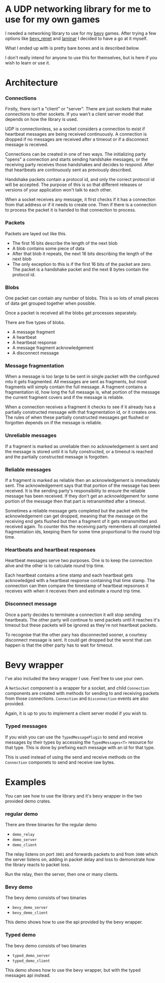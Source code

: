 # A UDP networking library for me to use for my own games

I needed a networking library to use for my [bevy](https://bevyengine.org) games.
After trying a few options like [bevy_renet](https://crates.io/crates/bevy_renet)
and [laminar](https://crates.io/crates/laminar) I decided to have a go at it myself.

What I ended up with is pretty bare bones and is described below.

I don't really intend for anyone to use this for themselves,
but is here if you wish to learn or use it.

# Architecture

### Connections

Firstly, there isn't a "client" or "server".
There are just *sockets* that make *connections* to other sockets.
If you wan't a client server model that depends on how the library is used.

UDP is connectionless, so a socket considers a connection to exist if heartbeat messages
are being received continuously. A connection is dropped if no messages are received after
a timeout or if a disconnect message is received.

Connections can be created in one of two ways.
The initializing party "opens" a connection and starts sending handshake messages,
or the receiving party receives those handshakes and decides to respond.
After that heartbeats are continuously sent as previously described.

Handshake packets contain a protocol id, and only the correct protocol id will be accepted.
The purpose of this is so that different releases or
versions of your application won't talk to each other.

When a socket receives any message, it first checks if it has a connection from that address or if
it needs to create one.
Then if there is a connection to process the packet it is handed to that connection to process.

### Packets

Packets are layed out like this.
- The first 16 bits describe the length of the next blob
- A blob contains some piece of data
- After that blob it repeats, the next 16 bits describing the length of the next blob
- The only exception to this is if the first 16 bits of the packet are zero.
The packet is a handshake packet and the next 8 bytes contain the protocol id.

### Blobs

One packet can contain any number of blobs.
This is so lots of small pieces of data get grouped together when possible.

Once a packet is received all the blobs get processes separately.

There are five types of blobs.
- A message fragment
- A heartbeat
- A heartbeat response
- A message fragment acknowledgement
- A disconnect message

### Message fragmentation

When a message is too large to be sent in single packet with the configured mtu
it gets fragmented. All messages are sent as fragments,
but most fragments will simply contain the full message.
A fragment contains a fragmentation id, how long the full message is,
what portion of the message the current fragment covers and if the message is reliable.

When a connection receives a fragment it checks to see if it already has a partially constructed
message with that fragmentation id, or it creates one.
The rules of when these partially constructed messages get flushed or forgotten depends on
if the message is reliable.

### Unreliable messages

If a fragment is marked as unreliable then no acknowledgement is sent
and the message is stored until it is fully constructed, or a timeout is reached
and the partially constructed message is forgotten.

### Reliable messages

If a fragment is marked as reliable then an acknowledgement is immediately sent.
The acknowledgement says that that portion of the message has been received.
It is the sending party's responsibility to ensure the reliable message has been received.
If they don't get an acknowldgement for some portion of the message then that part is retransmitted
after a timeout.

Sometimes a reliable message gets completed but the packet with the acknowledgement can get dropped,
meaning that the message on the receiving end gets flushed but then a fragment of it gets
retransmitted and received again. To counter this the receiving party remembers all completed
fragmentation ids, keeping them for some time proportional to the round trip time.

### Heartbeats and heartbeat responses

Heartbeat messages serve two purposes. One is to keep the connection alive and the other is to
calculate round trip time.

Each heartbeat contains a time stamp and each heartbeat gets acknowledged with a heartbeat response
containing that time stamp. The connection can then compare the timestamp of heartbeat repsonses it
receives with when it receives them and estimate a round trip time.

### Disconnect message

Once a party decides to terminate a connection it will stop sending heartbeats.
The other party will continue to send packets until it reaches it's timeout but these
packets will be ignored as they're not heartbeat packets.

To recognise that the other pary has disconnected sooner, a courtesy disconnect message is sent.
It could get dropped but the worst that can happen is that the other party has to wait for timeout.

# Bevy wrapper

I've also included the bevy wrapper I use. Feel free to use your own.

A `NetSocket` component is a wrapper for a socket, and child `Connection` components are created with
methods for sending to and receiving packets from those connections.
`Connection` and `Disconnection` events are also provided.

Again, it is up to you to implement a client server model if you wish to.

### Typed messages

If you wish you can use the `TypedMessagePlugin` to send and receive messages by their types
by accessing the `TypedMessages<T>` resource for that type.
This is done by prefixing each message with an id for that type.

This is used instead of using the send and receive methods on the `Connection` componets
to send and receive raw bytes.

# Examples

You can see how to use the library and it's bevy wrapper in the two provided demo crates.

### regular demo

There are three binaries for the regular demo
- `demo_relay`
- `demo_server`
- `demo_client`

The relay listens on port `3001` and forwards packets to and from `3000` which the server listens on,
adding in packet delay and loss to demonstrate how the library reacts to packet loss.

Run the relay, then the server, then one or many clients.

### Bevy demo

The bevy demo consists of two binaries
- `bevy_demo_server`
- `bevy_demo_client`

This demo shows how to use the api provided by the bevy wrapper.

### Typed demo

The bevy demo consists of two binaries
- `typed_demo_server`
- `typed_demo_client`

This demo shows how to use the bevy wrapper, but with the typed messages api instead.
